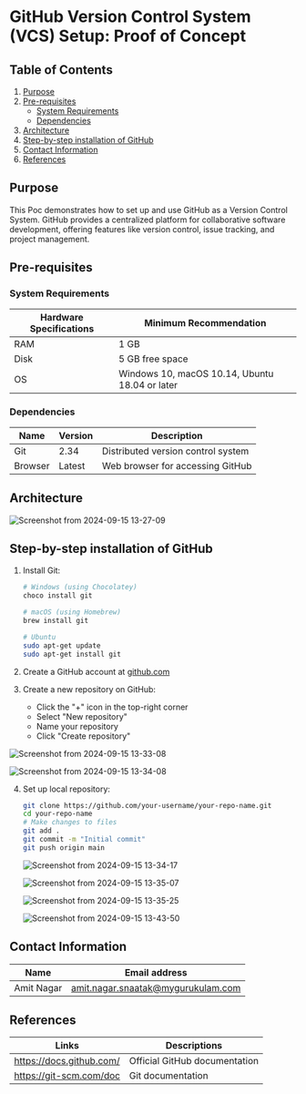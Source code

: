 # GitHub Version Control System (VCS) Setup: Proof of Concept

## Table of Contents
1. [Purpose](#purpose)
2. [Pre-requisites](#pre-requisites)
   - [System Requirements](#system-requirements)
   - [Dependencies](#dependencies)
3. [Architecture](#architecture)
4. [Step-by-step installation of GitHub](#step-by-step-installation-of-github)
5. [Contact Information](#contact-information)
6. [References](#references)

## Purpose
This Poc demonstrates how to set up and use GitHub as a Version Control System. GitHub provides a centralized platform for collaborative software development, offering features like version control, issue tracking, and project management.

## Pre-requisites

### System Requirements

| Hardware Specifications | Minimum Recommendation |
|-------------------------|------------------------|
| RAM                     | 1 GB                   |
| Disk                    | 5 GB free space        |
| OS                      | Windows 10, macOS 10.14, Ubuntu 18.04 or later |

### Dependencies

| Name    | Version | Description |
|---------|---------|-------------|
| Git     | 2.34    | Distributed version control system |
| Browser | Latest  | Web browser for accessing GitHub |

## Architecture
![Screenshot from 2024-09-15 13-27-09](https://github.com/user-attachments/assets/e5b133a5-9045-49a9-8023-b9ebd9102f88)



## Step-by-step installation of GitHub

1. Install Git:
   ```bash
   # Windows (using Chocolatey)
   choco install git

   # macOS (using Homebrew)
   brew install git

   # Ubuntu
   sudo apt-get update
   sudo apt-get install git
   ```

2. Create a GitHub account at [github.com](https://github.com)

3. Create a new repository on GitHub:
   - Click the "+" icon in the top-right corner
   - Select "New repository"
   - Name your repository
   - Click "Create repository"

![Screenshot from 2024-09-15 13-33-08](https://github.com/user-attachments/assets/b0f63f44-21ce-4fe8-aa1e-6205af926d0b)

![Screenshot from 2024-09-15 13-34-08](https://github.com/user-attachments/assets/1c1eed9d-ca0c-4f25-af18-9ef947a74f7b)


4. Set up local repository:
   ```bash
   git clone https://github.com/your-username/your-repo-name.git
   cd your-repo-name
   # Make changes to files
   git add .
   git commit -m "Initial commit"
   git push origin main
   ```
   ![Screenshot from 2024-09-15 13-34-17](https://github.com/user-attachments/assets/83d1acfc-e6d6-4b23-8185-8ea195a3e1a6)

   ![Screenshot from 2024-09-15 13-35-07](https://github.com/user-attachments/assets/d460b58c-b9c3-46a6-a55b-e08a659a3884)

   ![Screenshot from 2024-09-15 13-35-25](https://github.com/user-attachments/assets/fb04b7a2-e7ad-42cd-93aa-2711a602c0e5)

   ![Screenshot from 2024-09-15 13-43-50](https://github.com/user-attachments/assets/297f92d9-4bf9-494d-8ee2-118c029190a4)



## Contact Information

| Name            | Email address     |
|-----------------|-------------------|
| Amit Nagar      | amit.nagar.snaatak@mygurukulam.com|

## References

| Links                     | Descriptions                     |
|---------------------------|----------------------------------|
| https://docs.github.com/  | Official GitHub documentation    |
| https://git-scm.com/doc   | Git documentation                |
